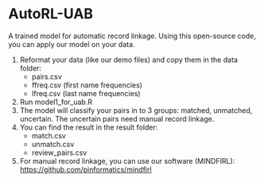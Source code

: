 # AutoRL-UAB

A trained model for automatic record linkage. Using this open-source code, you can apply our model on your data.

1. Reformat your data (like our demo files) and copy them in the data folder:
	- pairs.csv 
	- ffreq.csv (first name frequencies)
	- lfreq.csv (last name frequencies)
2. Run model1_for_uab.R 
3. The model will classify your pairs in to 3 groups: matched, unmatched, uncertain. The uncertain pairs need manual record linkage.
4. You can find the result in the result folder:
	- match.csv
	- unmatch.csv
	- review_pairs.csv
5. For manual record linkage, you can use our software (MINDFIRL): https://github.com/pinformatics/mindfirl

